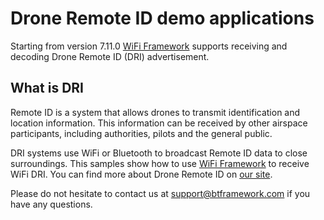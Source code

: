 # Drone Remote ID demo applications

Starting from version 7.11.0 [WiFi Framework](https://www.btframework.com/wififramework.htm) supports receiving and decoding Drone Remote ID (DRI) advertisement.

## What is DRI

Remote ID is a system that allows drones to transmit identification and location information. This information can be received by other airspace participants, including authorities, pilots and the general public.

DRI systems use WiFi or Bluetooth to broadcast Remote ID data to close surroundings. This samples show how to use [WiFi Framework](https://www.btframework.com/wififramework.htm) to receive WiFi DRI. You can find more about Drone Remote ID on [our site](https://www.btframework.com/droneremoteid.htm).

Please do not hesitate to contact us at support@btframework.com if you have any questions.
